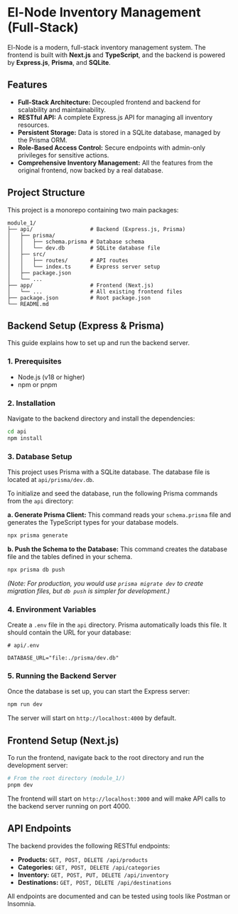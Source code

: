 # El-Node Inventory Management (Full-Stack)

El-Node is a modern, full-stack inventory management system. The frontend is built with **Next.js** and **TypeScript**, and the backend is powered by **Express.js**, **Prisma**, and **SQLite**.

## Features

- **Full-Stack Architecture:** Decoupled frontend and backend for scalability and maintainability.
- **RESTful API:** A complete Express.js API for managing all inventory resources.
- **Persistent Storage:** Data is stored in a SQLite database, managed by the Prisma ORM.
- **Role-Based Access Control:** Secure endpoints with admin-only privileges for sensitive actions.
- **Comprehensive Inventory Management:** All the features from the original frontend, now backed by a real database.

## Project Structure

This project is a monorepo containing two main packages:

```
module_1/
├── api/                  # Backend (Express.js, Prisma)
│   ├── prisma/
│   │   ├── schema.prisma # Database schema
│   │   └── dev.db        # SQLite database file
│   ├── src/
│   │   ├── routes/       # API routes
│   │   └── index.ts      # Express server setup
│   ├── package.json
│   └── ...
├── app/                  # Frontend (Next.js)
│   └── ...               # All existing frontend files
├── package.json          # Root package.json
└── README.md
```

## Backend Setup (Express & Prisma)

This guide explains how to set up and run the backend server.

### 1. Prerequisites

- Node.js (v18 or higher)
- npm or pnpm

### 2. Installation

Navigate to the backend directory and install the dependencies:

```sh
cd api
npm install
```

### 3. Database Setup

This project uses Prisma with a SQLite database. The database file is located at `api/prisma/dev.db`.

To initialize and seed the database, run the following Prisma commands from the `api` directory:

**a. Generate Prisma Client:**
This command reads your `schema.prisma` file and generates the TypeScript types for your database models.

```sh
npx prisma generate
```

**b. Push the Schema to the Database:**
This command creates the database file and the tables defined in your schema.

```sh
npx prisma db push
```

*(Note: For production, you would use `prisma migrate dev` to create migration files, but `db push` is simpler for development.)*

### 4. Environment Variables

Create a `.env` file in the `api` directory. Prisma automatically loads this file. It should contain the URL for your database:

```env
# api/.env

DATABASE_URL="file:./prisma/dev.db"
```

### 5. Running the Backend Server

Once the database is set up, you can start the Express server:

```sh
npm run dev
```

The server will start on `http://localhost:4000` by default.

## Frontend Setup (Next.js)

To run the frontend, navigate back to the root directory and run the development server:

```sh
# From the root directory (module_1/)
pnpm dev
```

The frontend will start on `http://localhost:3000` and will make API calls to the backend server running on port 4000.

## API Endpoints

The backend provides the following RESTful endpoints:

- **Products:** `GET, POST, DELETE /api/products`
- **Categories:** `GET, POST, DELETE /api/categories`
- **Inventory:** `GET, POST, PUT, DELETE /api/inventory`
- **Destinations:** `GET, POST, DELETE /api/destinations`

All endpoints are documented and can be tested using tools like Postman or Insomnia.
